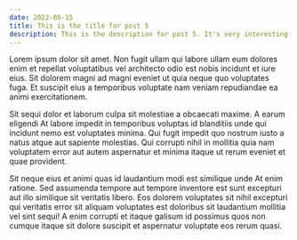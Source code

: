 ```yaml
---
date: 2022-05-15
title: This is the title for post 5
description: This is the description for post 5. It's very interesting and grabs the reader.
---
```


Lorem ipsum dolor sit amet. Non fugit ullam qui labore ullam eum dolores enim et repellat voluptatibus vel architecto odio est nobis incidunt et iure eius. Sit dolorem magni ad magni eveniet ut quia neque quo voluptates fuga. Et suscipit eius a temporibus voluptate nam veniam repudiandae ea animi exercitationem.

Sit sequi dolor et laborum culpa sit molestiae a obcaecati maxime. A earum eligendi At labore impedit in temporibus voluptas id blanditiis unde qui incidunt nemo est voluptates minima. Qui fugit impedit quo nostrum iusto a natus atque aut sapiente molestias. Qui corrupti nihil in mollitia quia nam voluptatem error aut autem aspernatur et minima itaque ut rerum eveniet et quae provident.

Sit neque eius et animi quas id laudantium modi est similique unde At enim ratione. Sed assumenda tempore aut tempore inventore est sunt excepturi aut illo similique sit veritatis libero. Eos dolorem voluptates sit nihil excepturi qui veritatis error sit aliquam voluptates est doloribus sit laudantium mollitia vel sint sequi! A enim corrupti et itaque galisum id possimus quos non cumque itaque sit dolore suscipit et aspernatur voluptate eos rerum quasi.
